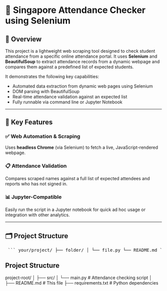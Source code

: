 # 📝 Singapore Attendance Checker using Selenium

## 🧠 Overview

This project is a lightweight web scraping tool designed to check student attendance from a specific online attendance portal. It uses **Selenium** and **BeautifulSoup** to extract attendance records from a dynamic webpage and compares them against a predefined list of expected students.

It demonstrates the following key capabilities:

- Automated data extraction from dynamic web pages using Selenium
- DOM parsing with BeautifulSoup
- Real-time attendance validation against an expected list
- Fully runnable via command line or Jupyter Notebook

---

## 🔑 Key Features

### ✅ Web Automation & Scraping
Uses **headless Chrome** (via Selenium) to fetch a live, JavaScript-rendered webpage.

### 📋 Attendance Validation
Compares scraped names against a full list of expected attendees and reports who has not signed in.

### 📊 Jupyter-Compatible
Easily run the script in a Jupyter notebook for quick ad hoc usage or integration with other analytics.

---

## 🗂️ Project Structure

<pre> ``` your/project/ ├── folder/ │ └── file.py └── README.md ``` </pre>


## Project Structure

project-root/
│
├── src/
│ └── main.py # Attendance checking script
│
├── README.md # This file
├── requirements.txt # Python dependencies

